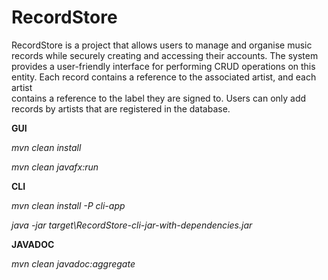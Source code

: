# RecordStore
RecordStore is a project that allows users to manage and organise
music records while securely creating and accessing their accounts. 
The system provides a user-friendly interface for performing 
CRUD operations on this entity. Each record contains a reference to the associated artist, and each artist  
contains a reference to the label they are signed to. Users can only add records by artists that are registered in the database.

**GUI**

_mvn clean install_

_mvn clean javafx:run_

**CLI**

_mvn clean install -P cli-app_

_java -jar target\RecordStore-cli-jar-with-dependencies.jar_

**JAVADOC**

_mvn clean javadoc:aggregate_
